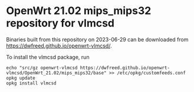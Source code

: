OpenWrt 21.02 mips_mips32 repository for vlmcsd
========

Binaries built from this repository on 2023-06-29 can be downloaded from <https://dwfreed.github.io/openwrt-vlmcsd/>.

To install the vlmcsd package, run

```
echo "src/gz openwrt-vlmcsd https://dwfreed.github.io/openwrt-vlmcsd/OpenWrt_21.02/mips_mips32/base" >> /etc/opkg/customfeeds.conf
opkg update
opkg install vlmcsd
```
